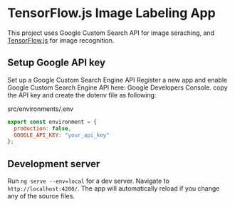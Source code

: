 # TensorFlow.js Image Labeling App
This project uses Google Custom Search API for image seraching, and
[TensorFlow.js](https://js.tensorflow.js) for image recognition.

## Setup Google API key

Set up a Google Custom Search Engine API
Register a new app and enable Google Custom Search Engine API here: Google Developers Console. copy the API key and create the dotenv file as following: 

src/environments/.env

```javascript
export const environment = {
  production: false,
  GOOGLE_API_KEY: "your_api_key"
};
```

## Development server

Run `ng serve --env=local` for a dev server. Navigate to `http://localhost:4200/`. The app will automatically reload if you change any of the source files.
